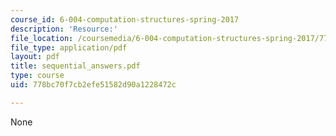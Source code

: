 ```yaml
---
course_id: 6-004-computation-structures-spring-2017
description: 'Resource:'
file_location: /coursemedia/6-004-computation-structures-spring-2017/778bc70f7cb2efe51582d90a1228472c_sequential_answers.pdf
file_type: application/pdf
layout: pdf
title: sequential_answers.pdf
type: course
uid: 778bc70f7cb2efe51582d90a1228472c

---
```

None